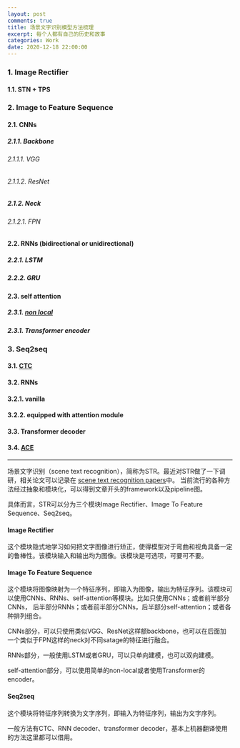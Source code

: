 ```yaml
---
layout: post
comments: true
title: 场景文字识别模型方法梳理
excerpt: 每个人都有自己的历史和故事
categories: Work
date: 2020-12-18 22:00:00
---
```


### 1. Image Rectifier
#### 1.1. STN + TPS
### 2. Image to Feature Sequence
#### 2.1. CNNs
##### 2.1.1. Backbone
###### 2.1.1.1. VGG
###### 2.1.1.2. ResNet
##### 2.1.2. Neck
###### 2.1.2.1. FPN
#### 2.2. RNNs (bidirectional or unidirectional)
##### 2.2.1. LSTM
##### 2.2.2. GRU
#### 2.3. self attention
##### 2.3.1. [non local](https://arxiv.org/abs/1711.07971)
##### 2.3.1. Transformer encoder
### 3. Seq2seq
#### 3.1. [CTC](https://www.cs.toronto.edu/~graves/icml_2006.pdf)
#### 3.2. RNNs
#### 3.2.1. vanilla
#### 3.2.2. equipped with attention module
#### 3.3. Transformer decoder
#### 3.4. [ACE](https://arxiv.org/abs/1904.08364)

---

场景文字识别（scene text recognition），简称为STR。最近对STR做了一下调研，相关论文可以记录在
[scene text recognition papers](https://github.com/mileistone/study_resources/tree/master/modeling/supervised_learning/2d/scene_text_recognition)中。
当前流行的各种方法经过抽象和模块化，可以得到文章开头的framework以及pipeline图。

具体而言，STR可以分为三个模块Image Rectifier、Image To Feature Sequence、Seq2seq。

#### Image Rectifier
这个模块隐式地学习如何把文字图像进行矫正，使得模型对于弯曲和视角具备一定的鲁棒性。该模块输入和输出均为图像。该模块是可选项，可要可不要。

#### Image To Feature Sequence
这个模块将图像映射为一个特征序列，即输入为图像，输出为特征序列。该模块可以使用CNNs、RNNs、self-attention等模块。比如只使用CNNs；或者前半部分CNNs，
后半部分RNNs；或者前半部分CNNs，后半部分self-attention；或者各种排列组合。

CNNs部分，可以只使用类似VGG、ResNet这样额backbone，也可以在后面加一个类似于FPN这样的neck对不同satage的特征进行融合。

RNNs部分，一般使用LSTM或者GRU，可以只单向建模，也可以双向建模。

self-attention部分，可以使用简单的non-local或者使用Transformer的encoder。

#### Seq2seq
这个模块将特征序列转换为文字序列，即输入为特征序列，输出为文字序列。

一般方法有CTC、RNN decoder、transformer decoder，基本上机器翻译使用的方法这里都可以借用。
